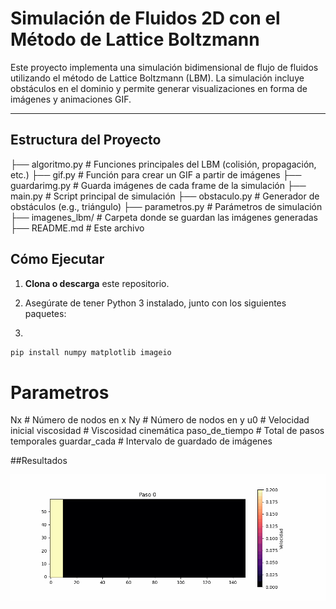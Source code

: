 # Simulación de Fluidos 2D con el Método de Lattice Boltzmann

Este proyecto implementa una simulación bidimensional de flujo de fluidos utilizando el método de Lattice Boltzmann (LBM). La simulación incluye obstáculos en el dominio y permite generar visualizaciones en forma de imágenes y animaciones GIF.

---

## Estructura del Proyecto

├── algoritmo.py # Funciones principales del LBM (colisión, propagación, etc.)
├── gif.py # Función para crear un GIF a partir de imágenes
├── guardarimg.py # Guarda imágenes de cada frame de la simulación
├── main.py # Script principal de simulación
├── obstaculo.py # Generador de obstáculos (e.g., triángulo)
├── parametros.py # Parámetros de simulación
├── imagenes_lbm/ # Carpeta donde se guardan las imágenes generadas
├── README.md # Este archivo

## Cómo Ejecutar

1. **Clona o descarga** este repositorio.

2. Asegúrate de tener Python 3 instalado, junto con los siguientes paquetes:
3. 
```bash
pip install numpy matplotlib imageio
```

# Parametros

Nx             # Número de nodos en x
Ny             # Número de nodos en y
u0             # Velocidad inicial
viscosidad     # Viscosidad cinemática
paso_de_tiempo # Total de pasos temporales
guardar_cada   # Intervalo de guardado de imágenes


##Resultados

![Simulación de Flujo](ejemplo_circulo_lbm.gif)

